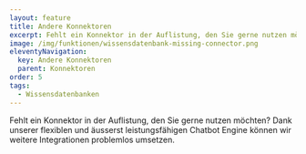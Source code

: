 ```yaml
---
layout: feature
title: Andere Konnektoren
excerpt: Fehlt ein Konnektor in der Auflistung, den Sie gerne nutzen möchten? Dank unserer flexiblen und äusserst leistungsfähigen Chatbot Engine können wir weitere Integrationen problemlos umsetzen.
image: /img/funktionen/wissensdatenbank-missing-connector.png
eleventyNavigation:
  key: Andere Konnektoren
  parent: Konnektoren
order: 5
tags:
  - Wissensdatenbanken
---
```


Fehlt ein Konnektor in der Auflistung, den Sie gerne nutzen möchten? Dank unserer flexiblen und äusserst leistungsfähigen Chatbot Engine können wir weitere Integrationen problemlos umsetzen.
